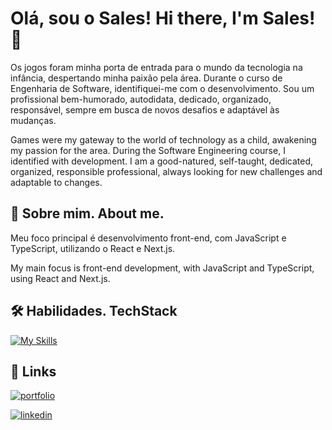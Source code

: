 
# Olá, sou o Sales!   Hi there, I'm Sales! 👋
Os jogos foram minha porta de entrada para o mundo da tecnologia na infância, despertando minha paixão pela área. Durante o curso de Engenharia de Software, identifiquei-me com o desenvolvimento.
Sou um profissional bem-humorado, autodidata, dedicado, organizado, responsável, sempre em busca de novos desafios e adaptável às mudanças.

Games were my gateway to the world of technology as a child, awakening my passion for the area. During the Software Engineering course, I identified with development.
I am a good-natured, self-taught, dedicated, organized, responsible professional, always looking for new challenges and adaptable to changes.


## 🚀 Sobre mim.   About me.
Meu foco principal é desenvolvimento front-end, com  JavaScript e TypeScript, utilizando o React e Next.js.

My main focus is front-end development, with JavaScript and TypeScript, using React and Next.js.
## 🛠 Habilidades.  TechStack
[![My Skills](https://skillicons.dev/icons?i=react,ts,js,html,css,tailwind,bootstrap,sass,figma,nodejs&perline=5)](https://skillicons.dev)

## 🔗 Links
[![portfolio](https://img.shields.io/badge/my_portfolio-000?style=for-the-badge&logo=ko-fi&logoColor=white)](https://leandro-sales-portfolio.vercel.app/)

[![linkedin](https://img.shields.io/badge/linkedin-0A66C2?style=for-the-badge&logo=linkedin&logoColor=white)](https://www.linkedin.com/in/leandro-sales1/)
